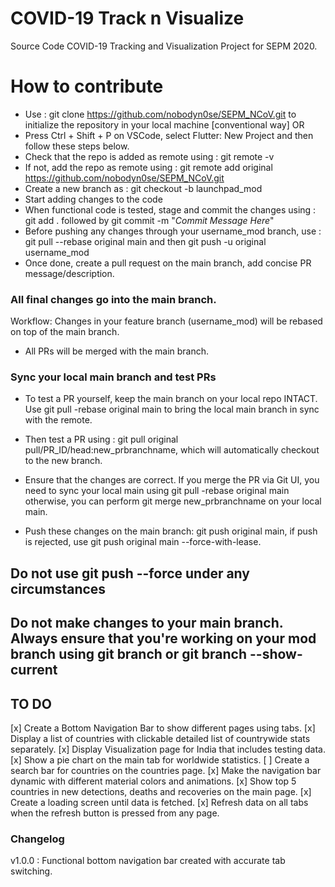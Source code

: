 # COVID-19 Track n Visualize
Source Code COVID-19 Tracking and Visualization Project for SEPM 2020. 

# How to contribute #
- Use : git clone https://github.com/nobodyn0se/SEPM_NCoV.git to initialize the repository in your local machine [conventional way] OR 
- Press Ctrl + Shift + P on VSCode, select Flutter: New Project and then follow these steps below.  
- Check that the repo is added as remote using : git remote -v 
- If not, add the repo as remote using : git remote add original https://github.com/nobodyn0se/SEPM_NCoV.git
- Create a new branch as : git checkout -b launchpad_mod 
- Start adding changes to the code 
- When functional code is tested, stage and commit the changes using : git add . followed by git commit -m "_Commit Message Here_" 
- Before pushing any changes through your username_mod branch, use : git pull --rebase original main and then git push -u original username_mod 
- Once done, create a pull request on the main branch, add concise PR message/description. 

### All final changes go into the main branch. ### 
Workflow: Changes in your feature branch (username_mod) will be rebased on top of the main branch. 
- All PRs will be merged with the main branch. 

### Sync your local main branch and test PRs ###
- To test a PR yourself, keep the main branch on your local repo INTACT. Use git pull -rebase original main to bring the local main branch in sync with the remote. 
- Then test a PR using : git pull original pull/PR_ID/head:new_prbranchname, which will automatically checkout to the new branch. 

- Ensure that the changes are correct. If you merge the PR via Git UI, you need to sync your local main using git pull -rebase original main otherwise, you can perform git merge new_prbranchname on your local main. 
- Push these changes on the main branch: git push original main, if push is rejected, use git push original main --force-with-lease. 

## Do not use git push --force under any circumstances ##
## Do not make changes to your main branch. Always ensure that you're working on your mod branch using git branch or git branch --show-current ## 

## TO DO ## 
[x] Create a Bottom Navigation Bar to show different pages using tabs. 
[x] Display a list of countries with clickable detailed list of countrywide stats separately. 
[x] Display Visualization page for India that includes testing data. 
[x] Show a pie chart on the main tab for worldwide statistics. 
[ ] Create a search bar for countries on the countries page. 
[x] Make the navigation bar dynamic with different material colors and animations. 
[x] Show top 5 countries in new detections, deaths and recoveries on the main page. 
[x] Create a loading screen until data is fetched. 
[x] Refresh data on all tabs when the refresh button is pressed from any page. 

### Changelog ### 
v1.0.0 : 
  Functional bottom navigation bar created with accurate tab switching. 
